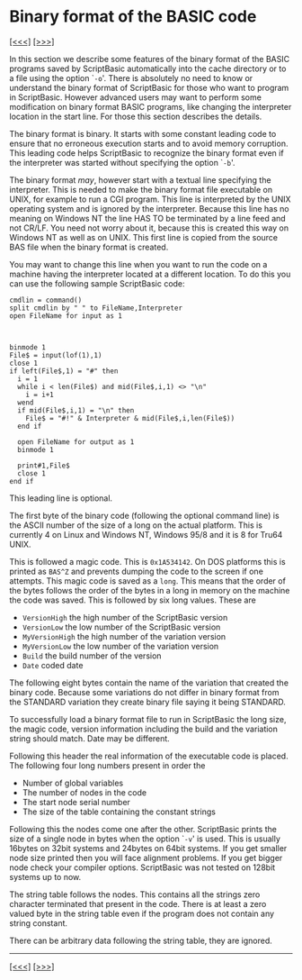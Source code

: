 # Binary format of the BASIC code

[\[\<\<\<\]](ug_5.md) [\[\>\>\>\]](ug_6.md)

In this section we describe some features of the binary format of the
BASIC programs saved by ScriptBasic automatically into the cache
directory or to a file using the option \``-o`'. There is absolutely no
need to know or understand the binary format of ScriptBasic for those
who want to program in ScriptBasic. However advanced users may want to
perform some modification on binary format BASIC programs, like changing
the interpreter location in the start line. For those this section
describes the details.

The binary format is binary. It starts with some constant leading code
to ensure that no erroneous execution starts and to avoid memory
corruption. This leading code helps ScriptBasic to recognize the binary
format even if the interpreter was started without specifying the option
\``-b`'.

The binary format *may*, however start with a textual line specifying
the interpreter. This is needed to make the binary format file
executable on UNIX, for example to run a CGI program. This line is
interpreted by the UNIX operating system and is ignored by the
interpreter. Because this line has no meaning on Windows NT the line HAS
TO be terminated by a line feed and not CR/LF. You need not worry about
it, because this is created this way on Windows NT as well as on UNIX.
This first line is copied from the source BAS file when the binary
format is created.

You may want to change this line when you want to run the code on a
machine having the interpreter located at a different location. To do
this you can use the following sample ScriptBasic code:

    cmdlin = command()
    split cmdlin by " " to FileName,Interpreter
    open FileName for input as 1
    
    
    
    binmode 1
    File$ = input(lof(1),1)
    close 1
    if left(File$,1) = "#" then
      i = 1
      while i < len(File$) and mid(File$,i,1) <> "\n"
        i = i+1
      wend
      if mid(File$,i,1) = "\n" then
        File$ = "#!" & Interpreter & mid(File$,i,len(File$))
      end if
    
      open FileName for output as 1
      binmode 1
    
      print#1,File$
      close 1
    end if

This leading line is optional.

The first byte of the binary code (following the optional command line)
is the ASCII number of the size of a long on the actual platform. This
is currently 4 on Linux and Windows NT, Windows 95/8 and it is 8 for
Tru64 UNIX.

This is followed a magic code. This is `0x1A534142`. On DOS platforms
this is printed as `BAS^Z` and prevents dumping the code to the screen
if one attempts. This magic code is saved as a `long`. This means that
the order of the bytes follows the order of the bytes in a long in
memory on the machine the code was saved. This is followed by six long
values. These are

  - `VersionHigh` the high number of the ScriptBasic version
  - `VersionLow` the low number of the ScriptBasic version
  - `MyVersionHigh` the high number of the variation version
  - `MyVersionLow` the low number of the variation version
  - `Build` the build number of the version
  - `Date` coded date

The following eight bytes contain the name of the variation that created
the binary code. Because some variations do not differ in binary format
from the STANDARD variation they create binary file saying it being
STANDARD.

To successfully load a binary format file to run in ScriptBasic the long
size, the magic code, version information including the build and the
variation string should match. Date may be different.

Following this header the real information of the executable code is
placed. The following four long numbers present in order the

  - Number of global variables
  - The number of nodes in the code
  - The start node serial number
  - The size of the table containing the constant strings

Following this the nodes come one after the other. ScriptBasic prints
the size of a single node in bytes when the option \``-v`' is used. This
is usually 16bytes on 32bit systems and 24bytes on 64bit systems. If you
get smaller node size printed then you will face alignment problems. If
you get bigger node check your compiler options. ScriptBasic was not
tested on 128bit systems up to now.

The string table follows the nodes. This contains all the strings zero
character terminated that present in the code. There is at least a zero
valued byte in the string table even if the program does not contain any
string constant.

There can be arbitrary data following the string table, they are
ignored.

-----

[\[\<\<\<\]](ug_5.md) [\[\>\>\>\]](ug_6.md)
